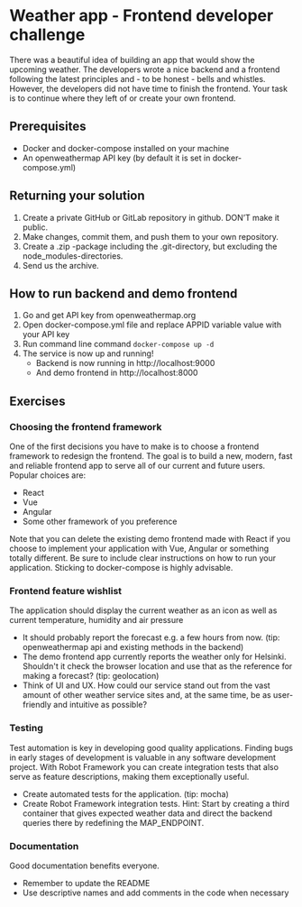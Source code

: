 # Weather app - Frontend developer challenge

There was a beautiful idea of building an app that would show the upcoming weather. The developers wrote a nice backend and a frontend following the latest principles and - to be honest - bells and whistles. However, the developers did not have time to finish the frontend. Your task is to continue where they left of or create your own frontend.

## Prerequisites
* Docker and docker-compose installed on your machine
* An openweathermap API key (by default it is set in docker-compose.yml) 

## Returning your solution
1. Create a private GitHub or GitLab repository in github. DON’T make it public.
2. Make changes, commit them, and push them to your own repository.
3. Create a .zip -package including the .git-directory, but excluding the node_modules-directories.
4. Send us the archive.

## How to run backend and demo frontend
1. Go and get API key from openweathermap.org
2. Open docker-compose.yml file and replace APPID variable value with your API key
3. Run command line command `docker-compose up -d`
4. The service is now up and running!
    - Backend is now running in http://localhost:9000
    - And demo frontend in http://localhost:8000

## Exercises

### Choosing the frontend framework
One of the first decisions you have to make is to choose a frontend framework to
redesign the frontend. The goal is to build a new, modern, fast and reliable frontend
app to serve all of our current and future users.
Popular choices are:
* React
* Vue
* Angular
* Some other framework of you preference

Note that you can delete the existing demo frontend made with React if you choose
to implement your application with Vue, Angular or something totally different. Be
sure to include clear instructions on how to run your application. Sticking to
docker-compose is highly advisable.

### Frontend feature wishlist
The application should display the current weather as an icon as well as current temperature, humidity and air pressure
* It should probably report the forecast e.g. a few hours from now. (tip: openweathermap api and existing methods in the backend)
* The demo frontend app currently reports the weather only for Helsinki. Shouldn't it check the browser location and use that as the reference for
making a forecast? (tip: geolocation)
* Think of UI and UX. How could our service stand out from the vast amount of other weather service sites and, at the same time, be as user-friendly and
intuitive as possible?

### Testing
Test automation is key in developing good quality applications. Finding bugs in early
stages of development is valuable in any software development project. With Robot
Framework you can create integration tests that also serve as feature descriptions,
making them exceptionally useful.
* Create automated tests for the application. (tip: mocha)
* Create Robot Framework integration tests. Hint: Start by creating a third
container that gives expected weather data and direct the backend queries
there by redefining the MAP_ENDPOINT.

### Documentation
Good documentation benefits everyone.
* Remember to update the README
* Use descriptive names and add comments in the code when necessary





